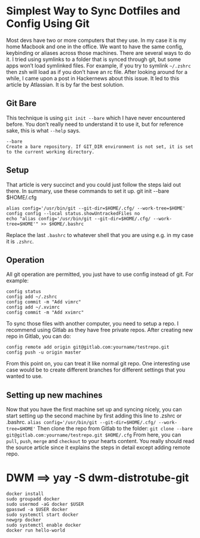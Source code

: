 # Simplest Way to Sync Dotfiles and Config Using Git

Most devs have two or more computers that they use. In my case it is my home Macbook and one in the office. We want to have the same config, keybinding or aliases across those machines.
There are several ways to do it. I tried using symlinks to a folder that is synced through git, but some apps won’t load symlinked files. For example, if you try to symlink `~/.zshrc` then zsh will load as if you don’t have an rc file.
After looking around for a while, I came upon a post in Hackernews about this issue. It led to this article by Atlassian. It is by far the best solution.

## Git Bare
This technique is using `git init --bare` which I have never encountered before. You don’t really need to understand it to use it, but for reference sake, this is what `--help` says.
```
--bare 
Create a bare repository. If GIT_DIR environment is not set, it is set to the current working directory.
```

## Setup
That article is very succinct and you could just follow the steps laid out there. In summary, use these commands to set it up.
git init --bare $HOME/.cfg 
```
alias config='/usr/bin/git --git-dir=$HOME/.cfg/ --work-tree=$HOME' config config --local status.showUntrackedFiles no 
echo "alias config='/usr/bin/git --git-dir=$HOME/.cfg/ --work-tree=$HOME'" >> $HOME/.bashrc
```
Replace the last `.bashrc` to whatever shell that you are using e.g. in my case it is `.zshrc`.


## Operation
All git operation are permitted, you just have to use config instead of git. For example:
```
config status 
config add ~/.zshrc 
config commit -m "Add vimrc" 
config add ~/.xvimrc 
config commit -m "Add xvimrc"
```
To sync those files with another computer, you need to setup a repo. I recommend using Gitlab as they have free private repos. After creating new repo in Gitlab, you can do:
```
config remote add origin git@gitlab.com:yourname/testrepo.git 
config push -u origin master
```
From this point on, you can treat it like normal git repo. One interesting use case would be to create different branches for different settings that you wanted to use.

## Setting up new machines
Now that you have the first machine set up and syncing nicely, you can start setting up the second machine by first adding this line to .zshrc or .bashrc.
`alias config='/usr/bin/git --git-dir=$HOME/.cfg/ --work-tree=$HOME'`
Then clone the repo from Gitlab to the folder:
`git clone --bare git@gitlab.com:yourname/testrepo.git $HOME/.cfg`
From here, you can `pull`, `push`, `merge` and `checkout` to your hearts content.
You really should read the source article since it explains the steps in detail except adding remote repo.





# DWM ==> yay -S dwm-distrotube-git
```
docker install
sudo groupadd docker
sudo usermod -aG docker $USER
gpasswd -a $USER docker
sudo systemctl start docker
newgrp docker
sudo systemctl enable docker
docker run hello-world
```